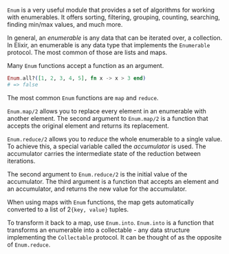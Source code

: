 `Enum` is a very useful module that provides a set of algorithms for working with enumerables. It offers sorting, filtering, grouping, counting, searching, finding min/max values, and much more.

In general, an _enumerable_ is any data that can be iterated over, a collection. In Elixir, an enumerable is any data type that implements the `Enumerable` protocol. The most common of those are lists and maps.

Many `Enum` functions accept a function as an argument.

```elixir
Enum.all?([1, 2, 3, 4, 5], fn x -> x > 3 end)
# => false
```

The most common `Enum` functions are `map` and `reduce`.

`Enum.map/2` allows you to replace every element in an enumerable with another element. The second argument to `Enum.map/2` is a function that accepts the original element and returns its replacement.

`Enum.reduce/2` allows you to _reduce_ the whole enumerable to a single value. To achieve this, a special variable called the _accumulator_ is used. The accumulator carries the intermediate state of the reduction between iterations.

The second argument to `Enum.reduce/2` is the initial value of the accumulator. The third argument is a function that accepts an element and an accumulator, and returns the new value for the accumulator.

When using maps with `Enum` functions, the map gets automatically converted to a list of 2`{key, value}` tuples.

To transform it back to a map, use `Enum.into`. `Enum.into` is a function that transforms an enumerable into a collectable - any data structure implementing the `Collectable` protocol. It can be thought of as the opposite of `Enum.reduce`.
